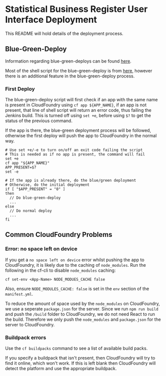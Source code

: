 # Statistical Business Register User Interface Deployment

This README will hold details of the deployment process.

## Blue-Green-Deploy

Information regarding blue-green-deploys can be found [here](https://docs.cloudfoundry.org/devguide/deploy-apps/blue-green.html).

Most of the shell script for the blue-green-deploy is from [here](http://www.fabian-keller.de/blog/blue-green-deployment-with-cloudfoundry), however there is an additional feature in the blue-green-deploy process.

### First Deploy

The blue-green-deploy script will first check if an app with the same name is present in CloudFoundry using `cf app ${APP_NAME}`, if an app is not present, that line of shell script will return an error code, thus failing the Jenkins build. This is turned off using `set +e`, before using `$?` to get the status of the previous command.

If the app is there, the blue-green deployment process will be followed, otherwise the first deploy will push the app to CloudFoundry in the normal way.

```shell
# Use set +e/-e to turn on/off an exit code failing the script
# This is needed as if no app is present, the command will fail
set +e
cf app "${APP_NAME}"
APP_PRESENT=$?
set -e

# If the app is already there, do the blue/green deployment
# Otherwise, do the initial deployment
if [ "$APP_PRESENT" = "0" ]
then
  // Do blue-green-deploy
  ...
else
  // Do normal deploy
  ...
fi
```

## Common CloudFoundry Problems

### Error: no space left on device

If you get a `no space left on device` error whilst pushing the app to CloudFoundry, it is likely due to the caching of `node_modules`. Run the following in the cf-cli to disable `node_modules` caching:

```shell
cf set-env <App-Name> NODE_MODUES_CACHE false
```

Also, ensure `NODE_MODULES_CACHE: false` is set in the `env` section of the `manifest.yml`.

To reduce the amount of space used by the `node_modules` on CloudFoundry, we use a seperate `package.json` for the server. Since we run `npm run build` and push the `/build` folder to CloudFoundry, we do not need React to run the build. Therefore we only push the `node_modules` and `package.json` for the server to CloudFoundry.

### Buildpack errors

Use the `cf buildpacks` command to see a list of available build packs.

If you specify a buildpack that isn't present, then CloudFoundry will try to find it online, which won't work. If this is left blank then CloudFoundry will detect the platform and use the appropriate buildpack.

